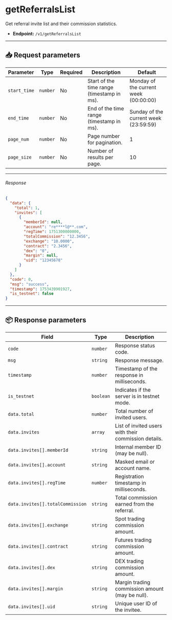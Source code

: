# getReferralsList

Get referral invite list and their commission statistics.

- **Endpoint:** `/v1/getReferralsList`

---

## 📥 Request parameters

| **Parameter**     | **Type**   | **Required** | **Description**                                | **Default**                                  |
|------------------|------------|--------------|------------------------------------------------|----------------------------------------------|
| `start_time`     | `number`   | No           | Start of the time range (timestamp in ms).     | Monday of the current week (00:00:00)        |
| `end_time`       | `number`   | No           | End of the time range (timestamp in ms).       | Sunday of the current week (23:59:59)    |
| `page_num`       | `number`   | No           | Page number for pagination.                    | 1                                            |
| `page_size`      | `number`   | No           | Number of results per page.                    | 10                                           |

---

###### Response

```json
{
  "data": {
    "total": 1,
    "invites": [
      {
        "memberId": null,
        "account": "re****l@**.com",
        "regTime": 1751300000000,
        "totalCommission": "12.3456",
        "exchange": "10.0000",
        "contract": "2.3456",
        "dex": "0",
        "margin": null,
        "uid": "12345678"
      }
    ]
  },
  "code": 0,
  "msg": "success",
  "timestamp": 1753439901927,
  "is_testnet": false
}
```

---

## 📦 Response parameters

| **Field**                         | **Type**     | **Description**                                           |
|----------------------------------|--------------|-----------------------------------------------------------|
| `code`                           | `number`     | Response status code.                                     |
| `msg`                            | `string`     | Response message.                                         |
| `timestamp`                      | `number`     | Timestamp of the response in milliseconds.                |
| `is_testnet`                     | `boolean`    | Indicates if the server is in testnet mode.               |
| `data.total`                     | `number`     | Total number of invited users.                            |
| `data.invites`                   | `array`      | List of invited users with their commission details.      |
| `data.invites[].memberId`        | `string`     | Internal member ID (may be null).                         |
| `data.invites[].account`         | `string`     | Masked email or account name.                             |
| `data.invites[].regTime`         | `number`     | Registration timestamp in milliseconds.                   |
| `data.invites[].totalCommission` | `string`     | Total commission earned from the referral.                |
| `data.invites[].exchange`        | `string`     | Spot trading commission amount.                           |
| `data.invites[].contract`        | `string`     | Futures trading commission amount.                        |
| `data.invites[].dex`             | `string`     | DEX trading commission amount.                            |
| `data.invites[].margin`          | `string`     | Margin trading commission amount (may be null).           |
| `data.invites[].uid`             | `string`     | Unique user ID of the invitee.                            |
